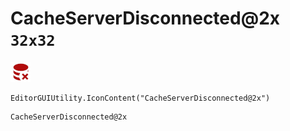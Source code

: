 # CacheServerDisconnected@2x `32x32`
<img src="/img/CacheServerDisconnected@2x.png" width=32 height=32>

``` CSharp
EditorGUIUtility.IconContent("CacheServerDisconnected@2x")
```
```
CacheServerDisconnected@2x
```
